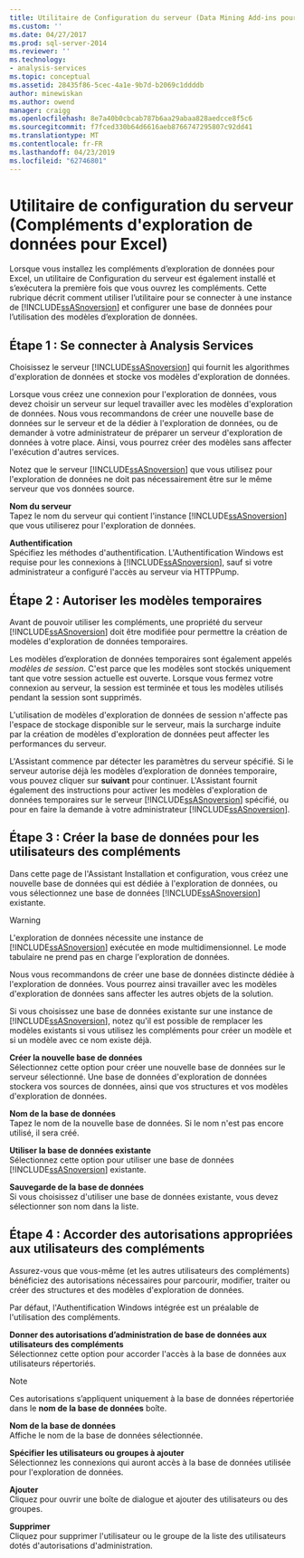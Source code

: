 ```yaml
---
title: Utilitaire de Configuration du serveur (Data Mining Add-ins pour Excel) | Microsoft Docs
ms.custom: ''
ms.date: 04/27/2017
ms.prod: sql-server-2014
ms.reviewer: ''
ms.technology:
- analysis-services
ms.topic: conceptual
ms.assetid: 28435f86-5cec-4a1e-9b7d-b2069c1ddddb
author: minewiskan
ms.author: owend
manager: craigg
ms.openlocfilehash: 8e7a40b0cbcab787b6aa29abaa828aedcce8f5c6
ms.sourcegitcommit: f7fced330b64d6616aeb8766747295807c92dd41
ms.translationtype: MT
ms.contentlocale: fr-FR
ms.lasthandoff: 04/23/2019
ms.locfileid: "62746801"
---
```

# <a name="server-configuration-utility-data-mining-add-ins-for-excel"></a>Utilitaire de configuration du serveur (Compléments d'exploration de données pour Excel)
  Lorsque vous installez les compléments d’exploration de données pour Excel, un utilitaire de Configuration du serveur est également installé et s’exécutera la première fois que vous ouvrez les compléments. Cette rubrique décrit comment utiliser l’utilitaire pour se connecter à une instance de [!INCLUDE[ssASnoversion](../includes/ssasnoversion-md.md)] et configurer une base de données pour l’utilisation des modèles d’exploration de données.  
  

  
##  <a name="bkmk_step1"></a> Étape 1 : Se connecter à Analysis Services  
 Choisissez le serveur [!INCLUDE[ssASnoversion](../includes/ssasnoversion-md.md)] qui fournit les algorithmes d'exploration de données et stocke vos modèles d'exploration de données.  
  
 Lorsque vous créez une connexion pour l'exploration de données, vous devez choisir un serveur sur lequel travailler avec les modèles d'exploration de données. Nous vous recommandons de créer une nouvelle base de données sur le serveur et de la dédier à l'exploration de données, ou de demander à votre administrateur de préparer un serveur d'exploration de données à votre place. Ainsi, vous pourrez créer des modèles sans affecter l'exécution d'autres services.  
  
 Notez que le serveur [!INCLUDE[ssASnoversion](../includes/ssasnoversion-md.md)] que vous utilisez pour l'exploration de données ne doit pas nécessairement être sur le même serveur que vos données source.  
  
 **Nom du serveur**  
 Tapez le nom du serveur qui contient l'instance [!INCLUDE[ssASnoversion](../includes/ssasnoversion-md.md)] que vous utiliserez pour l'exploration de données.  
  
 **Authentification**  
 Spécifiez les méthodes d'authentification. L'Authentification Windows est requise pour les connexions à [!INCLUDE[ssASnoversion](../includes/ssasnoversion-md.md)], sauf si votre administrateur a configuré l'accès au serveur via HTTPPump.  
  
##  <a name="bkmk_step2"></a> Étape 2 : Autoriser les modèles temporaires  
 Avant de pouvoir utiliser les compléments, une propriété du serveur [!INCLUDE[ssASnoversion](../includes/ssasnoversion-md.md)] doit être modifiée pour permettre la création de modèles d'exploration de données temporaires.  
  
 Les modèles d’exploration de données temporaires sont également appelés *modèles de session*. C'est parce que les modèles sont stockés uniquement tant que votre session actuelle est ouverte. Lorsque vous fermez votre connexion au serveur, la session est terminée et tous les modèles utilisés pendant la session sont supprimés.  
  
 L'utilisation de modèles d'exploration de données de session n'affecte pas l'espace de stockage disponible sur le serveur, mais la surcharge induite par la création de modèles d'exploration de données peut affecter les performances du serveur.  
  
 L'Assistant commence par détecter les paramètres du serveur spécifié. Si le serveur autorise déjà les modèles d’exploration de données temporaire, vous pouvez cliquer sur **suivant** pour continuer. L'Assistant fournit également des instructions pour activer les modèles d'exploration de données temporaires sur le serveur [!INCLUDE[ssASnoversion](../includes/ssasnoversion-md.md)] spécifié, ou pour en faire la demande à votre administrateur [!INCLUDE[ssASnoversion](../includes/ssasnoversion-md.md)].  
  
##  <a name="bkmk_step3"></a> Étape 3 : Créer la base de données pour les utilisateurs des compléments  
 Dans cette page de l'Assistant Installation et configuration, vous créez une nouvelle base de données qui est dédiée à l'exploration de données, ou vous sélectionnez une base de données [!INCLUDE[ssASnoversion](../includes/ssasnoversion-md.md)] existante.  
  
> [!WARNING]  
>  L'exploration de données nécessite une instance de [!INCLUDE[ssASnoversion](../includes/ssasnoversion-md.md)] exécutée en mode multidimensionnel. Le mode tabulaire ne prend pas en charge l'exploration de données.  
  
 Nous vous recommandons de créer une base de données distincte dédiée à l'exploration de données. Vous pourrez ainsi travailler avec les modèles d'exploration de données sans affecter les autres objets de la solution.  
  
 Si vous choisissez une base de données existante sur une instance de [!INCLUDE[ssASnoversion](../includes/ssasnoversion-md.md)], notez qu'il est possible de remplacer les modèles existants si vous utilisez les compléments pour créer un modèle et si un modèle avec ce nom existe déjà.  
  
 **Créer la nouvelle base de données**  
 Sélectionnez cette option pour créer une nouvelle base de données sur le serveur sélectionné. Une base de données d'exploration de données stockera vos sources de données, ainsi que vos structures et vos modèles d'exploration de données.  
  
 **Nom de la base de données**  
 Tapez le nom de la nouvelle base de données. Si le nom n'est pas encore utilisé, il sera créé.  
  
 **Utiliser la base de données existante**  
 Sélectionnez cette option pour utiliser une base de données [!INCLUDE[ssASnoversion](../includes/ssasnoversion-md.md)] existante.  
  
 **Sauvegarde de la base de données**  
 Si vous choisissez d'utiliser une base de données existante, vous devez sélectionner son nom dans la liste.  
  
##  <a name="bkmk_step4"></a> Étape 4 : Accorder des autorisations appropriées aux utilisateurs des compléments  
 Assurez-vous que vous-même (et les autres utilisateurs des compléments) bénéficiez des autorisations nécessaires pour parcourir, modifier, traiter ou créer des structures et des modèles d'exploration de données.  
  
 Par défaut, l'Authentification Windows intégrée est un préalable de l'utilisation des compléments.  
  
 **Donner des autorisations d’administration de base de données aux utilisateurs des compléments**  
 Sélectionnez cette option pour accorder l'accès à la base de données aux utilisateurs répertoriés.  
  
> [!NOTE]  
>  Ces autorisations s’appliquent uniquement à la base de données répertoriée dans le **nom de la base de données** boîte.  
  
 **Nom de la base de données**  
 Affiche le nom de la base de données sélectionnée.  
  
 **Spécifier les utilisateurs ou groupes à ajouter**  
 Sélectionnez les connexions qui auront accès à la base de données utilisée pour l'exploration de données.  
  
 **Ajouter**  
 Cliquez pour ouvrir une boîte de dialogue et ajouter des utilisateurs ou des groupes.  
  
 **Supprimer**  
 Cliquez pour supprimer l'utilisateur ou le groupe de la liste des utilisateurs dotés d'autorisations d'administration.  
  
  

